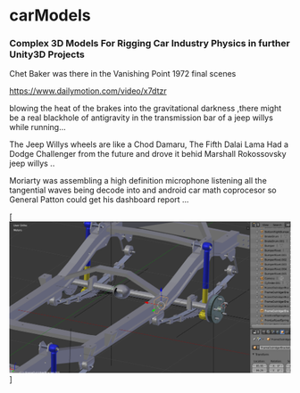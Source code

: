 # carModels

### Complex 3D Models For Rigging Car Industry Physics in further Unity3D Projects


Chet Baker was there in the Vanishing Point 1972 final scenes

https://www.dailymotion.com/video/x7dtzr

blowing the heat of the brakes into the gravitational darkness ,there might be a real blackhole of antigravity in the transmission bar of a jeep willys while running...


The Jeep Willys wheels are like a Chod Damaru, The Fifth Dalai Lama Had a Dodge Challenger from the future and drove it behid Marshall Rokossovsky jeep willys ..


Moriarty was assembling a high definition microphone listening all the tangential waves being decode into and android car math coprocesor so General Patton could get his dashboard report ... 
  

[![vendedor de mota tintado de blanco por pederasta ... ](https://raw.githubusercontent.com/rgarro/carModels/main/willyschassis.PNG)]
